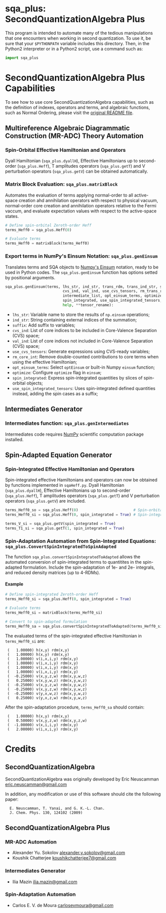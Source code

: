 # sqa_plus: SecondQuantizationAlgebra Plus

This program is intended to automate many of the tedious manipulations that one encounters when working in second quantization.
To use it, be sure that your ```$PYTHONPATH``` variable includes this directory.
Then, in the Python2 interpreter or in a Python2 script, use a command such as:

```python
import sqa_plus
```

# SecondQuantizationAlgebra Plus Capabilities

To see how to use core SecondQuantizationAlgebra capabilities, such as the definition of indexes, operators and terms, and algebraic functions, such as Normal Ordering, please visit the [original README file](sqa_original/README.md).

## Multireference Algebraic Diagrammatic Construction (MR-ADC) Theory Automation
### Spin-Orbital Effective Hamiltonian and Operators
Dyall Hamiltonian (`sqa_plus.dyallH`), Effective Hamiltonians up to second-order (`sqa_plus.Heff`), T amplitudes operators (`sqa_plus.getT`) and V perturbation operators (`sqa_plus.getV`) can be obtained automatically.

### Matrix Block Evaluation: `sqa_plus.matrixBlock`
Automates the evaluation of terms applying normal-order to all active-space creation ahd annihilation operators with respect to physical vacuum, normal-order core creation and annihilation operators relative to the Fermi vaccum, and evaluate expectation values with respect to the active-space states.

```python
# Define spin-orbital Zeroth-order Heff
terms_Heff0 = sqa_plus.Heff(0)

# Evaluate terms
terms_Heff0 = matrixBlock(terms_Heff0)
```

### Export terms in NumPy's Einsum Notation: `sqa_plus.genEinsum`
Translates terms and SQA objects to [Numpy's Einsum](https://numpy.org/doc/stable/reference/generated/numpy.einsum.html) notation, ready to be used in Python codes.
The `sqa_plus.genEinsum` function has options setted by positional arguments.

```python
sqa_plus.genEinsum(terms, lhs_str, ind_str, trans_rdm, trans_ind_str, suffix,
                          cvs_ind, val_ind, use_cvs_tensors, rm_trans_rdm_const, rm_core_int,
                          intermediate_list, opt_einsum_terms, optimize,
                          spin_integrated, use_spin_integrated_tensors,
                          help, **tensor_rename):
```

- `lhs_str`: Variable name to store the results of `np.einsum` operations;
- `ind_str`: String containing external indices of the summation;
- `suffix`: Add suffix to variables;
- `cvs_ind`: List of core indices to be included in Core-Valence Separation (CVS) space;
- `val_ind`: List of core indices not included in Core-Valence Separation (CVS) space;
- `use_cvs_tensors`: Generate expressions using CVS-ready variables;
- `rm_core_int`: Remove double-counted contributions to core terms when using the effective Hamiltonian;
- `opt_einsum_terms`: Select `optEinsum` or built-in Numpy `einsum` function;
- `optimize`: Configure `optimize` flag in `einsum`;
- `spin_integrated`: Express spin-integrated quantities by slices of spin-orbital objects;
- `use_spin_integrated_tensors`: Uses spin-integrated defined quantities instead, adding the spin cases as a suffix;


## Intermediates Generator
### Intermediates function: `sqa_plus.genIntermediates`
Intermediates code requires [NumPy](https://numpy.org/) scientific computation package installed.

## Spin-Adapted Equation Generator
### Spin-Integrated Effective Hamiltonian and Operators
Spin-integrated effective Hamiltonians and operators can now be obtained by functions implemented in `sqaHeff.py`.
Dyall Hamiltonian (`sqa_plus.dyallH`), Effective Hamiltonians up to second-order (`sqa_plus.Heff`), T amplitudes operators (`sqa_plus.getT`) and V perturbation operators (`sqa_plus.getV`) are included.

```python
terms_Heff0_so = sqa_plus.Heff(0)                         # Spin-orbital zeroth-order Heff
terms_Heff0_si = sqa_plus.Heff(0, spin_integrated = True) # Spin-integrated zeroth-order Heff

terms_V_si = sqa_plus.getV(spin_integrated = True)
terms_T1_si = sqa_plus.getT(1, spin_integrated = True)
```

### Spin-Adaptation Automation from Spin-Integrated Equations: `sqa_plus.ConvertSpinIntegratedToSpinAdapted`
The function `sqa_plus.convertSpinIntegratedToAdapted` allows the automated conversion of spin-integrated terms to quantitites in the spin-adapted formulation.
Include the spin-adaptation of 1e- and 2e- integrals, and reduced density matrices (up to 4-RDMs).

#### Example
```python
# Define spin-integrated Zeroth-order Heff
terms_Heff0_si = sqa_plus.Heff(0, spin_integrated = True)

# Evaluate terms
terms_Heff0_si = matrixBlock(terms_Heff0_si)

# Convert to spin-adapted formulation
terms_Heff0_sa = sqa_plus.convertSpinIntegratedToAdapted(terms_Heff0_si)
```
The evaluated terms of the spin-integrated effective Hamiltonian in `terms_Heff0_si` are:
```
 (   1.00000) h(x,y) rdm(x,y)
 (   1.00000) h(x,y) rdm(x,y)
 (   1.00000) v(i,x,i,y) rdm(x,y)
 (   1.00000) v(i,x,i,y) rdm(x,y)
 (   1.00000) v(i,x,i,y) rdm(x,y)
 (   1.00000) v(i,x,i,y) rdm(x,y)
 (  -0.25000) v(x,y,z,w) rdm(x,y,w,z)
 (   0.25000) v(x,y,w,z) rdm(x,y,w,z)
 (  -0.25000) v(x,y,z,w) rdm(x,y,w,z)
 (  -0.25000) v(x,y,z,w) rdm(x,y,w,z)
 (  -0.25000) v(y,x,w,z) rdm(x,y,w,z)
 (   0.25000) v(y,x,z,w) rdm(x,y,w,z)
```

After the spin-adaptation procedure, `terms_Heff0_sa` should contain:
```
 (   1.00000) h(x,y) rdm(x,y)
 (   0.50000) v(x,y,z,w) rdm(x,y,z,w)
 (  -1.00000) v(x,i,i,y) rdm(x,y)
 (   2.00000) v(i,x,i,y) rdm(x,y)
```

# Credits
## SecondQuantizationAlgebra
SecondQuantizationAlgebra was originally developed by Eric Neuscamman <eric.neuscamman@gmail.com>

In addition, any modification or use of this software should cite the following paper:
```
  E. Neuscamman, T. Yanai, and G. K.-L. Chan.
  J. Chem. Phys. 130, 124102 (2009)
```

## SecondQuantizationAlgebra Plus
### MR-ADC Automation
- Alexander Yu. Sokolov <alexander.y.sokolov@gmail.com>
- Koushik Chatterjee <koushikchatterjee7@gmail.com>

### Intermediates Generator
- Ilia Mazin <ilia.mazin@gmail.com>

### Spin-Adaptation Automation
- Carlos E. V. de Moura <carlosevmoura@gmail.com>
